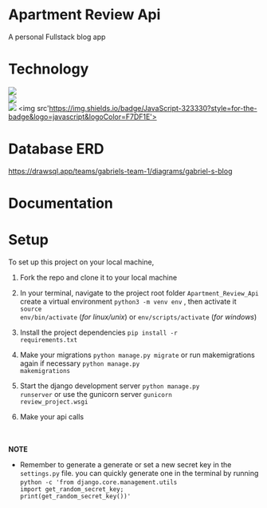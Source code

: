 # Apartment Review Api
A personal Fullstack blog app

# Technology
 <img src='https://img.shields.io/badge/Python-FFD43B?style=for-the-badge&logo=python&logoColor=blue'><br>
 <img src='https://img.shields.io/badge/Django-092E20?style=for-the-badge&logo=django&logoColor=green'><br>
 <img src='https://img.shields.io/badge/django%20rest-ff1709?style=for-the-badge&logo=django&logoColor=white'>
 <img src'https://img.shields.io/badge/JavaScript-323330?style=for-the-badge&logo=javascript&logoColor=F7DF1E'>
# Database ERD
https://drawsql.app/teams/gabriels-team-1/diagrams/gabriel-s-blog

# Documentation 

# Setup
To set up this project on your local machine,<br>

1. Fork the repo and clone it to your local machine<br>

2. In your terminal, navigate to the project root folder <code>Apartment_Review_Api</code> create a virtual environment <code>python3 -m venv env</code> , then activate it <code>source env/bin/activate</code> (<i>for linux/unix</i>) or <code>env/scripts/activate</code> (<i>for windows</i>)<br>

3. Install the project dependencies <code>pip install -r requirements.txt </code> <br>

4. Make your migrations <code>python manage.py migrate</code> or run makemigrations again if necessary <code>python manage.py makemigrations</code> <br>

5. Start the django development server <code>python manage.py runserver</code> or use the gunicorn server <code>gunicorn review_project.wsgi</code> <br>

6. Make your api calls

<br><br>
<strong>NOTE</strong><br>
* Remember to generate a generate or set a new secret key in the <code>settings.py</code> file. you can quickly generate one in the terminal by running <code>python -c 'from django.core.management.utils import get_random_secret_key; print(get_random_secret_key())'</code>
